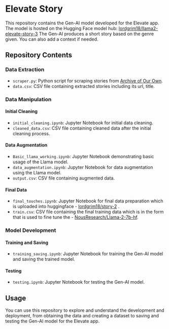 # Elevate Story

This repository contains the Gen-AI model developed for the Elevate app. The model is hosted on the Hugging Face model hub: [lordgrim18/llama2-elevate-story-3](https://huggingface.co/lordgrim18/llama2-elevate-story-3/tree/main)
The Gen-AI produces a short story based on the genre given. You can also add a context if needed.

## Repository Contents

### Data Extraction

- `scraper.py`: Python script for scraping stories from [Archive of Our Own](https://archiveofourown.org/).
- `data.csv`: CSV file containing extracted stories including its url, title.

### Data Manipulation

#### Initial Cleaning

- `initial_cleaning.ipynb`: Jupyter Notebook for initial data cleaning.
- `cleaned_data.csv`: CSV file containing cleaned data after the initial cleaning process.

#### Data Augmentation

- `Basic_llama_working.ipynb`: Jupyter Notebook demonstrating basic usage of the Llama model.
- `data_augmentation.ipynb`: Jupyter Notebook for data augmentation using the Llama model.
- `output.csv`: CSV file containing augmented data.

#### Final Data

- `final_touches.ipynb`: Jupyter Notebook for final data preparation which is uploaded into huggingface - [lordgrim18/story-2](https://huggingface.co/datasets/lordgrim18/story-2) .
- `train.csv`: CSV file containing the final training data which is in the form that is used to fine tune the - [NousResearch/Llama-2-7b-hf](https://huggingface.co/NousResearch/Llama-2-7b-hf).

### Model Development

#### Training and Saving

- `training_saving.ipynb`: Jupyter Notebook for training the Gen-AI model and saving the trained model.

#### Testing

- `testing.ipynb`: Jupyter Notebook for testing the Gen-AI model.

## Usage

You can use this repository to explore and understand the development and deployment, from obtaining the data and creating a dataset to saving and testing the Gen-AI model for the Elevate app.
